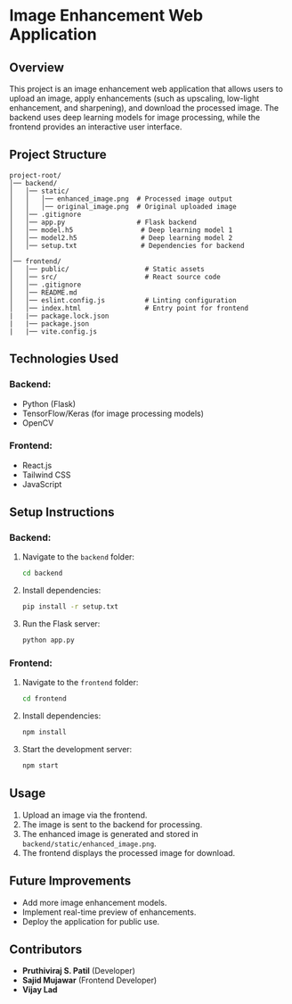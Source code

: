 # Image Enhancement Web Application

## Overview

This project is an image enhancement web application that allows users to upload an image, apply enhancements (such as upscaling, low-light enhancement, and sharpening), and download the processed image. The backend uses deep learning models for image processing, while the frontend provides an interactive user interface.

## Project Structure

```
project-root/
│── backend/
│   │── static/
│   │   │── enhanced_image.png  # Processed image output
│   │   │── original_image.png  # Original uploaded image
│   │── .gitignore
│   │── app.py                  # Flask backend
│   │── model.h5                 # Deep learning model 1
│   │── model2.h5                # Deep learning model 2
│   │── setup.txt                # Dependencies for backend
│
│── frontend/
│   │── public/                   # Static assets
│   │── src/                      # React source code
│   │── .gitignore
│   │── README.md
│   │── eslint.config.js          # Linting configuration
│   │── index.html                # Entry point for frontend
|   |── package.lock.json
|   |── package.json
|   |── vite.config.js
```

## Technologies Used

### Backend:

- Python (Flask)
- TensorFlow/Keras (for image processing models)
- OpenCV

### Frontend:

- React.js
- Tailwind CSS
- JavaScript

## Setup Instructions

### Backend:

1. Navigate to the `backend` folder:
   ```sh
   cd backend
   ```
2. Install dependencies:
   ```sh
   pip install -r setup.txt
   ```
3. Run the Flask server:
   ```sh
   python app.py
   ```

### Frontend:

1. Navigate to the `frontend` folder:
   ```sh
   cd frontend
   ```
2. Install dependencies:
   ```sh
   npm install
   ```
3. Start the development server:
   ```sh
   npm start
   ```

## Usage

1. Upload an image via the frontend.
2. The image is sent to the backend for processing.
3. The enhanced image is generated and stored in `backend/static/enhanced_image.png`.
4. The frontend displays the processed image for download.

## Future Improvements

- Add more image enhancement models.
- Implement real-time preview of enhancements.
- Deploy the application for public use.

## Contributors

- **Pruthiviraj S. Patil** (Developer)
- **Sajid Mujawar** (Frontend Developer)
- **Vijay Lad**

